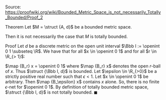# 

Source: https://proofwiki.org/wiki/Bounded_Metric_Space_is_not_necessarily_Totally_Bounded/Proof_2

Theorem
Let $M = \struct {A, d}$ be a bounded metric space.

Then it is not necessarily the case that $M$ is totally bounded.


Proof
Let $d$ be a discrete metric on the open unit interval $\Bbb I := \openint 0 1 \subseteq \R$.
We have that for all $x \in \openint 0 1$ and for all $r \in \R_{> 1}$:

$\map {B_r} x = \openint 0 1$
where $\map {B_r} x$ denotes the open $r$-ball of $x$.
Thus $\struct {\Bbb I, d}$ is bounded.
Let $\epsilon \in \R_{>0}$ be a strictly positive real number such that $\epsilon < 1$.
Let $x \in \openint 0 1$ be arbitrary.
Then $\map {B_\epsilon} x$ contains $x$ alone.
So, there is no finite $\epsilon$-net for $\openint 0 1$.
By definition of totally bounded metric space, $\struct {\Bbb I, d}$ is not totally bounded.
$\blacksquare$





